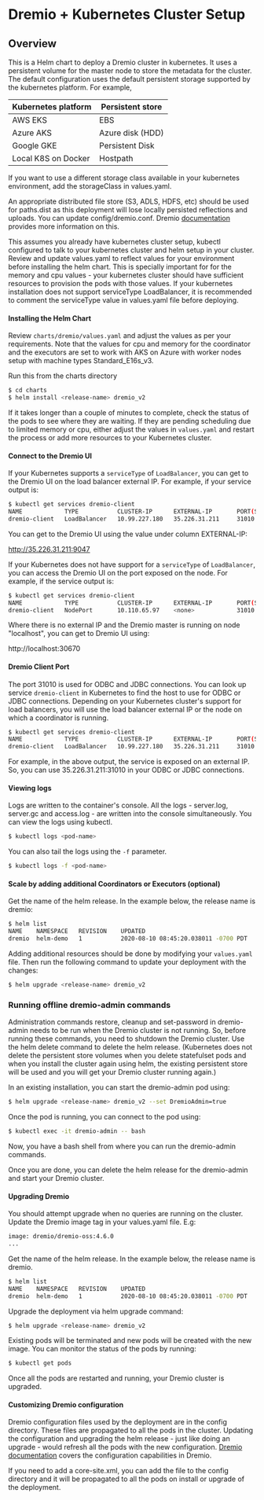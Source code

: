 # Dremio + Kubernetes Cluster Setup

## Overview

This is a Helm chart to deploy a Dremio cluster in kubernetes. It uses
a persistent volume for the master node to store the metadata for the
cluster. The default configuration uses the default persistent storage
supported by the kubernetes platform. For example,

| Kubernetes platform | Persistent store |
|---------------------|------------------|
| AWS EKS             | EBS              |
| Azure AKS           | Azure disk (HDD) |
| Google GKE          | Persistent Disk  |
| Local K8S on Docker | Hostpath         |

If you want to use a different storage class available in your
kubernetes environment, add the storageClass in values.yaml.

An appropriate distributed file store (S3, ADLS, HDFS, etc) should be
used for paths.dist as this deployment will lose locally persisted
reflections and uploads. You can update config/dremio.conf. Dremio
[documentation](https://docs.dremio.com/deployment/distributed-storage.html)
provides more information on this.

This assumes you already have kubernetes cluster setup, kubectl
configured to talk to your kubernetes cluster and helm setup in your
cluster. Review and update values.yaml to reflect values for your
environment before installing the helm chart. This is specially
important for for the memory and cpu values - your kubernetes cluster
should have sufficient resources to provision the pods with those
values. If your kubernetes installation does not support serviceType
LoadBalancer, it is recommended to comment the serviceType value in
values.yaml file before deploying.

#### Installing the Helm Chart

Review `charts/dremio/values.yaml` and adjust the values as per your
requirements. Note that the values for cpu and memory for the
coordinator and the executors are set to work with AKS on Azure with
worker nodes setup with machine types Standard_E16s_v3.

Run this from the charts directory

```bash
$ cd charts
$ helm install <release-name> dremio_v2
```

If it takes longer than a couple of minutes to complete, check the
status of the pods to see where they are waiting. If they are pending
scheduling due to limited memory or cpu, either adjust the values in
`values.yaml` and restart the process or add more resources to your
Kubernetes cluster.

#### Connect to the Dremio UI

If your Kubernetes supports a `serviceType` of `LoadBalancer`, you can get to
the Dremio UI on the load balancer external IP.  For example, if your
service output is:

```bash
$ kubectl get services dremio-client
NAME            TYPE           CLUSTER-IP      EXTERNAL-IP       PORT(S)                          AGE
dremio-client   LoadBalancer   10.99.227.180   35.226.31.211     31010:32260/TCP,9047:30620/TCP   2d
```

You can get to the Dremio UI using the value under column EXTERNAL-IP:

http://35.226.31.211:9047

If your Kubernetes does not have support for a `serviceType` of `LoadBalancer`,
you can access the Dremio UI on the port exposed on the node. For
example, if the service output is:

```bash
$ kubectl get services dremio-client
NAME            TYPE           CLUSTER-IP      EXTERNAL-IP       PORT(S)                          AGE
dremio-client   NodePort       10.110.65.97    <none>            31010:32390/TCP,9047:30670/TCP   1h
```

Where there is no external IP and the Dremio master is running on node
"localhost", you can get to Dremio UI using:

http://localhost:30670

#### Dremio Client Port

The port 31010 is used for ODBC and JDBC connections. You can look up
service `dremio-client` in Kubernetes to find the host to use for ODBC
or JDBC connections. Depending on your Kubernetes cluster's support for
load balancers, you will use the load balancer external IP
or the node on which a coordinator is running.

```bash
$ kubectl get services dremio-client
NAME            TYPE           CLUSTER-IP      EXTERNAL-IP       PORT(S)                          AGE
dremio-client   LoadBalancer   10.99.227.180   35.226.31.211     31010:32260/TCP,9047:30620/TCP   2d
```

For example, in the above output, the service is exposed on an
external IP. So, you can use 35.226.31.211:31010 in your ODBC or JDBC
connections.

#### Viewing logs

Logs are written to the container's console. All the logs -
server.log, server.gc and access.log - are written into
the console simultaneously. You can view the logs using kubectl. 

```bash
$ kubectl logs <pod-name> 
```

You can also tail the logs using the `-f` parameter.  

```bash
$ kubectl logs -f <pod-name> 
```

#### Scale by adding additional Coordinators or Executors (optional)

Get the name of the helm release. In the example below, the release
name is dremio:

```bash
$ helm list
NAME  	NAMESPACE	REVISION	UPDATED                             	STATUS  	CHART       	APP VERSION
dremio	helm-demo	1       	2020-08-10 08:45:20.038011 -0700 PDT	deployed	dremio-2.0.0	           
```

Adding additional resources should be done by modifying your
`values.yaml` file. Then run the following command to update your
deployment with the changes:

```bash
$ helm upgrade <release-name> dremio_v2
```

### Running offline dremio-admin commands

Administration commands restore, cleanup and set-password in
dremio-admin needs to be run when the Dremio cluster is not
running. So, before running these commands, you need to shutdown the
Dremio cluster. Use the helm delete command to delete the helm
release.  (Kubernetes does not delete the persistent store volumes
when you delete statefulset pods and when you install the cluster
again using helm, the existing persistent store will be used and you
will get your Dremio cluster running again.)

In an existing installation, you can start the dremio-admin pod using:

```bash
$ helm upgrade <release-name> dremio_v2 --set DremioAdmin=true
```
Once the pod is running, you can connect to the pod using:

```bash
$ kubectl exec -it dremio-admin -- bash
```
Now, you have a bash shell from where you can run the dremio-admin commands.

Once you are done, you can delete the helm release for the
dremio-admin and start your Dremio cluster.

#### Upgrading Dremio

You should attempt upgrade when no queries are running on the
cluster. Update the Dremio image tag in your values.yaml file. E.g:

```bash
image: dremio/dremio-oss:4.6.0
...
```

Get the name of the helm release. In the example below, the release
name is dremio.

```bash
$ helm list
NAME  	NAMESPACE	REVISION	UPDATED                             	STATUS  	CHART       	APP VERSION
dremio	helm-demo	1       	2020-08-10 08:45:20.038011 -0700 PDT	deployed	dremio-2.0.0	           
```

Upgrade the deployment via helm upgrade command:

```bash
$ helm upgrade <release-name> dremio_v2
```

Existing pods will be terminated and new pods will be created with the
new image. You can monitor the status of the pods by running:
```bash
$ kubectl get pods
```

Once all the pods are restarted and running, your Dremio cluster is
upgraded.

#### Customizing Dremio configuration

Dremio configuration files used by the deployment are in the config
directory. These files are propagated to all the pods in the
cluster. Updating the configuration and upgrading the helm release -
just like doing an upgrade - would refresh all the pods with the new
configuration. [Dremio documentation](https://docs.dremio.com/deployment/README-config.html)
covers the configuration capabilities in Dremio.

If you need to add a core-site.xml, you can add the file to the config
directory and it will be propagated to all the pods on install or
upgrade of the deployment.